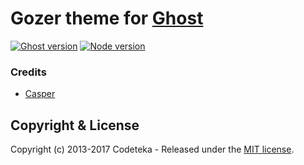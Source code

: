 # Gozer theme for [Ghost](https://github.com/tryghost/ghost/)

[![Ghost version](https://img.shields.io/badge/Ghost-0.11.x-brightgreen.svg?style=flat-square)](https://ghost.org/)
[![Node version](https://img.shields.io/node/v/uno-zen.svg?style=flat-square)](https://nodejs.org/en/)

### Credits
- [Casper](https://github.com/TryGhost/Casper)

## Copyright & License

Copyright (c) 2013-2017 Codeteka - Released under the [MIT license](LICENSE).

